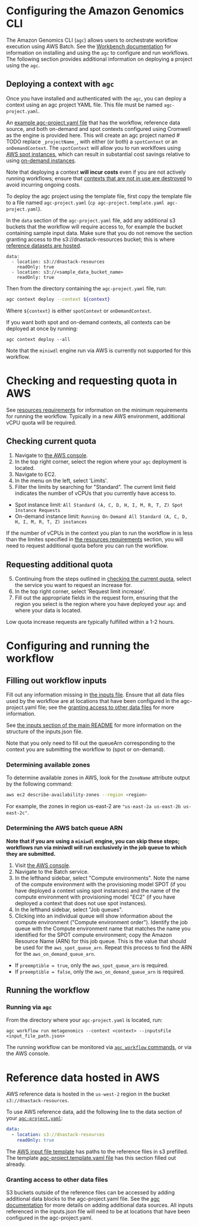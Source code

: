 # Configuring the Amazon Genomics CLI

The Amazon Genomics CLI (`agc`) allows users to orchestrate workflow execution using AWS Batch. See the [Workbench documentation](https://docs.dnastack.com/docs/cromwell-on-aws-amazon-genomics-cli) for information on installing and using the `agc` to configure and run workflows. The following section provides additional information on deploying a project using the `agc`.

## Deploying a context with `agc`

Once you have installed and authenticated with the `agc`, you can deploy a context using an agc project YAML file. This file must be named `agc-project.yaml`.

An [example agc-project.yaml file](agc-project.template.yaml) that has the workflow, reference data source, and both on-demand and spot contexts configured using Cromwell as the engine is provided here. This will create an agc project named # TODO replace `_projectName_`, with either (or both) a `spotContext` or an `onDemandContext`. The `spotContext` will allow you to run worklfows using [AWS spot instances](https://docs.aws.amazon.com/AWSEC2/latest/UserGuide/using-spot-instances.html), which can result in substantial cost savings relative to using [on-demand instances](https://docs.aws.amazon.com/AWSEC2/latest/UserGuide/ec2-on-demand-instances.html).

Note that deploying a context **will incur costs** even if you are not actively running workflows; ensure that [contexts that are not in use are destroyed](https://aws.github.io/amazon-genomics-cli/docs/reference/agc_context_destroy/) to avoid incurring ongoing costs.

To deploy the agc project using the template file, first copy the template file to a file named `agc-project.yaml` (`cp agc-project.template.yaml agc-project.yaml`).

In the `data` section of the `agc-project.yaml` file, add any additional s3 buckets that the workflow will require access to, for example the bucket containing sample input data. Make sure that you do not remove the section granting access to the s3://dnastack-resources bucket; this is where [reference datasets are hosted](#reference-data-hosted-in-aws).

```
data:
  - location: s3://dnastack-resources
    readOnly: true
  - location: s3://<sample_data_bucket_name>
    readOnly: true
```

Then from the directory containing the `agc-project.yaml` file, run:

```bash
agc context deploy --context ${context}
```

Where `${context}` is either `spotContext` or `onDemandContext`.

If you want both spot and on-demand contexts, all contexts can be deployed at once by running:

```
agc context deploy --all
```

Note that the `miniwdl` engine run via AWS is currently not supported for this workflow.

# Checking and requesting quota in AWS

See [resources requirements](../../README.md#resource-requirements) for information on the minimum requirements for running the workflow. Typically in a new AWS environment, additional vCPU quota will be required.

## Checking current quota

1. Navigate to [the AWS console](https://console.aws.amazon.com/).
2. In the top right corner, select the region where your `agc` deployment is located.
3. Navigate to EC2.
4. In the menu on the left, select 'Limits'.
5. Filter the limits by searching for "Standard". The current limit field indicates the number of vCPUs that you currently have access to.
- Spot instance limit: `All Standard (A, C, D, H, I, M, R, T, Z) Spot Instance Requests`
- On-demand instance limit: `Running On-Demand All Standard (A, C, D, H, I, M, R, T, Z) instances`

If the number of vCPUs in the context you plan to run the workflow in is less than the limites specified in [the resources requirements](../../README.md#resource-requirements) section, you will need to request additional quota before you can run the workflow.

## Requesting additional quota

5. Continuing from the steps outlined in [checking the current quota](#checking-current-quota), select the service you want to request an increase for.
6. In the top right corner, select 'Request limit increase'.
7. Fill out the appropriate fields in the request form, ensuring that the region you select is the region where you have deployed your `agc` and where your data is located.

Low quota increase requests are typically fulfilled within a 1-2 hours.

# Configuring and running the workflow

## Filling out workflow inputs

Fill out any information missing in [the inputs file](inputs.aws.json). Ensure that all data files used by the workflow are at locations that have been configured in the agc-project.yaml file; see the [granting access to other data files](#granting-access-to-other-data-files) for more information.

See [the inputs section of the main README](../../README.md#workflow-inputs) for more information on the structure of the inputs.json file.

Note that you only need to fill out the queueArn corresponding to the context you are submitting the workflow to (spot or on-demand).

### Determining available zones

To determine available zones in AWS, look for the `ZoneName` attribute output by the following command:

```bash
aws ec2 describe-availability-zones --region <region>
```

For example, the zones in region us-east-2 are `"us-east-2a us-east-2b us-east-2c"`.

### Determining the AWS batch queue ARN

**Note that if you are using a `miniwdl` engine, you can skip these steps; workflows run via miniwdl will run exclusively in the job queue to which they are submitted.**

1. Visit [the AWS console](https://console.aws.amazon.com/).
2. Navigate to the Batch service.
3. In the lefthand sidebar, select "Compute environments". Note the name of the compute environment with the provisioning model SPOT (if you have deployed a context using spot instances) and the name of the compute environment with provisioning model "EC2" (if you have deployed a context that does not use spot instances).
4. In the lefthand sidebar, select "Job queues".
5. Clicking into an individual queue will show information about the compute environment ("Compute environment order"). Identify the job queue with the Compute environment name that matches the name you identified for the SPOT compute environment; copy the Amazon Resource Name (ARN) for this job queue. This is the value that should be used for the `aws_spot_queue_arn`. Repeat this process to find the ARN for the `aws_on_demand_queue_arn`.

- If `preemptible = true`, only the `aws_spot_queue_arn` is required.
- If `preemptible = false`, only the `aws_on_demand_queue_arn` is required.

## Running the workflow

### Running via `agc`

From the directory where your `agc-project.yaml` is located, run:

`agc workflow run metagenomics --context <context> --inputsFile <input_file_path.json>`

The running workflow can be monitored via [`agc workflow` commands](https://aws.github.io/amazon-genomics-cli/docs/reference/agc_workflow/), or via the AWS console.

# Reference data hosted in AWS

AWS reference data is hosted in the `us-west-2` region in the bucket `s3://dnastack-resources`.

To use AWS reference data, add the following line to the data section of your [`agc-project.yaml`](https://aws.github.io/amazon-genomics-cli/docs/concepts/projects/):

```yaml
data:
  - location: s3://dnastack-resources
    readOnly: true
```

The [AWS input file template](inputs.aws.json) has paths to the reference files in s3 prefilled. The template [agc-project.template.yaml file](agc-project.template.yaml) has this section filled out already.

### Granting access to other data files

S3 buckets outside of the reference files can be accessed by adding additional data blocks to the agc-project.yaml file. See the [agc documentation](https://aws.github.io/amazon-genomics-cli/docs/concepts/data/) for more details on adding additional data sources. All inputs referenced in the inputs.json file will need to be at locations that have been configured in the agc-project.yaml.
